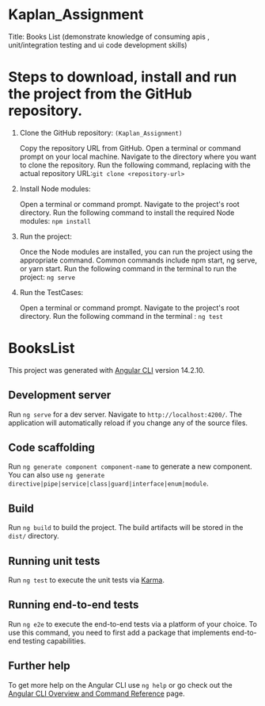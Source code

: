 # Kaplan_Assignment
Title: Books List (demonstrate knowledge of consuming apis , unit/integration testing and ui code development skills)

# Steps to download, install and run the project from the GitHub repository.
1. Clone the GitHub repository: ```(Kaplan_Assignment)```

    Copy the repository URL from GitHub.
    Open a terminal or command prompt on your local machine.
    Navigate to the directory where you want to clone the repository.
    Run the following command, replacing <repository-url> with the actual repository URL:```git clone <repository-url>```

2. Install Node modules:

    Open a terminal or command prompt.
    Navigate to the project's root directory.
    Run the following command to install the required Node modules: ```npm install```

3. Run the project:

    Once the Node modules are installed, you can run the project using the appropriate command.
    Common commands include npm start, ng serve, or yarn start.
    Run the following command in the terminal to run the project: ```ng serve```

4. Run the TestCases:

    Open a terminal or command prompt.
    Navigate to the project's root directory.
    Run the following command in the terminal : ```ng test```



# BooksList

This project was generated with [Angular CLI](https://github.com/angular/angular-cli) version 14.2.10.

## Development server

Run `ng serve` for a dev server. Navigate to `http://localhost:4200/`. The application will automatically reload if you change any of the source files.

## Code scaffolding

Run `ng generate component component-name` to generate a new component. You can also use `ng generate directive|pipe|service|class|guard|interface|enum|module`.

## Build

Run `ng build` to build the project. The build artifacts will be stored in the `dist/` directory.

## Running unit tests

Run `ng test` to execute the unit tests via [Karma](https://karma-runner.github.io).

## Running end-to-end tests

Run `ng e2e` to execute the end-to-end tests via a platform of your choice. To use this command, you need to first add a package that implements end-to-end testing capabilities.

## Further help

To get more help on the Angular CLI use `ng help` or go check out the [Angular CLI Overview and Command Reference](https://angular.io/cli) page.
